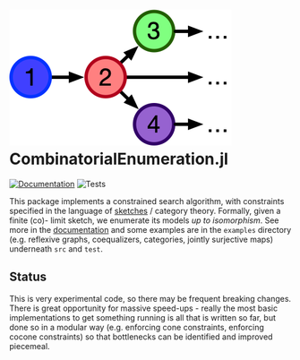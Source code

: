 # ![CombinatorialEnumeration.jl](docs/src/assets/logo.png) CombinatorialEnumeration.jl
[![Documentation](https://github.com/kris-brown/CombinatorialEnumeration.jl/workflows/Documentation/badge.svg)](https://kris-brown.github.io/CombinatorialEnumeration.jl/dev/)
![Tests](https://github.com/kris-brown/CombinatorialEnumeration.jl/workflows/Tests/badge.svg)

This package implements a constrained search algorithm, with constraints
specified in the language of
[sketches](https://www.math.mcgill.ca/barr/papers/sketch.pdf) / category theory.
Formally, given a finite (co)- limit sketch, we enumerate its models _up to
isomorphism_. See more in the
[documentation](https://kris-brown.github.io/CombinatorialEnumeration.jl/dev/)
and some examples are in the `examples` directory (e.g. reflexive graphs,
coequalizers, categories, jointly surjective maps) underneath `src` and `test`.

## Status
This is very experimental code, so there may be frequent breaking changes. There
is great opportunity for massive speed-ups - really the most basic
implementations to get something running is all that is written so far, but done
so in a modular way (e.g. enforcing cone constraints, enforcing cocone
constraints) so that bottlenecks can be identified and improved piecemeal.
